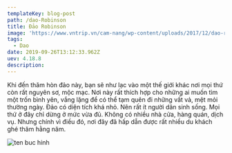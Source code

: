 ```yaml
---
templateKey: blog-post
path: /dao-Robinson
title: Đảo Robinson
image: 'https://www.vntrip.vn/cam-nang/wp-content/uploads/2017/12/dao-robinson-nha-trang-3.jpg' 
tags:
  - Dao
date: 2019-09-26T13:12:33.962Z
uev: 4.18.8
description: 
---
```


Khi đến thăm hòn đảo này, bạn sẽ như lạc vào một thế giới khác nơi mọi thứ còn rất nguyên sơ, mộc mạc. Nơi này rất thích hợp cho những ai muốn tìm một trốn bình yên, vắng lặng để có thể tạm quên đi những vất vả, mệt mỏi thường ngày. Đảo có diện tích khá nhỏ. Nên rất ít người dân sinh sống. Mọi thứ ở đây chỉ dừng ở mức vừa đủ. Không có nhiều nhà cửa, hàng quán, dịch vụ. Nhưng chính vì điều đó, nơi đây đã hấp dẫn được rất nhiều du khách ghé thăm hằng năm.

![ten buc hinh](https://znews-photo.zadn.vn/w660/Uploaded/Ohunoaa/2015_09_23/1_1.jpg "ten buc hinh")






